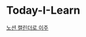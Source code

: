 # Today-I-Learn
[노션 캘린더로 이주](https://ember-egg-d04.notion.site/d961881286c646e48db62a0f0ee07387?v=c6dfa6b2b8bd43fa8b7d6968d1f621c4)